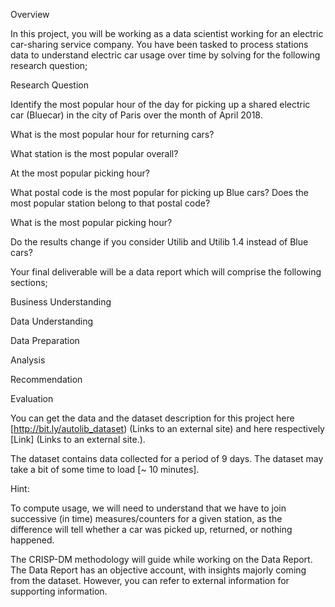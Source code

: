 
Overview

In this project, you will be working as a data scientist working for an electric car-sharing service company. You have been tasked to process stations data to understand electric car usage over time by solving for the following research question;

Research Question

Identify the most popular hour of the day for picking up a shared electric car (Bluecar) in the city of Paris over the month of April 2018.

What is the most popular hour for returning cars?

What station is the most popular overall?

At the most popular picking hour?

What postal code is the most popular for picking up Blue cars? Does the most popular station belong to that postal code?

What is the most popular picking hour?

Do the results change if you consider Utilib and Utilib 1.4 instead of Blue cars? 

Your final deliverable will be a data report which will comprise the following sections;

Business Understanding 

Data Understanding 

Data Preparation 

Analysis 

Recommendation 

Evaluation

You can get the data and the dataset description for this  project here [http://bit.ly/autolib_dataset) (Links to an external site) and here respectively [Link] (Links to an external site.).  

The dataset contains data collected for a period of 9 days. The dataset may take a bit of some time to load [~ 10 minutes]. 

Hint:

To compute usage, we will need to understand that we have to join successive (in time) measures/counters for a given station, as the difference will tell whether a car was picked up, returned, or nothing happened.

The CRISP-DM methodology will guide while working on the Data Report. The Data Report has an objective account, with insights majorly coming from the dataset. However, you can refer to external information for supporting information. 


